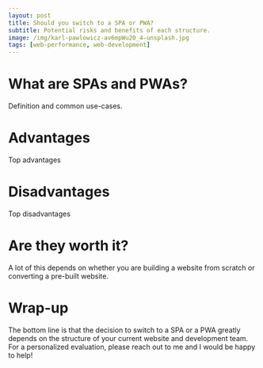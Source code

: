 ```yaml
---
layout: post
title: Should you switch to a SPA or PWA?
subtitle: Potential risks and benefits of each structure.
image: /img/karl-pawlowicz-av6mpWu20_4-unsplash.jpg
tags: [web-performance, web-development]
---
```


# What are SPAs and PWAs? 
Definition and common use-cases. 

# Advantages
Top advantages

# Disadvantages 
Top disadvantages

# Are they worth it? 
A lot of this depends on whether you are building a website from scratch or converting a pre-built website. 

# Wrap-up
The bottom line is that the decision to switch to a SPA or a PWA greatly depends on the structure of your current website and development team. For a personalized evaluation, please reach out to me and I would be happy to help!

<!-- Angular, Material, top frameworks -->
